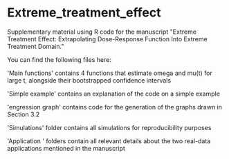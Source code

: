 # Extreme_treatment_effect
Supplementary material using R code for the manuscript "Extreme Treatment Effect: Extrapolating Dose-Response Function Into Extreme Treatment Domain."

You can find the following files here:

'Main functions' contains 4 functions that estimate omega and mu(t) for large t, alongside their bootstrapped confidence intervals

'Simple example' contains an explanation of the code on a simple example

'engression graph' contains code for the generation of the graphs drawn in Section 3.2

'Simulations' folder contains all simulations for reproducibility purposes

'Application ' folders contain all relevant details about the two real-data applications mentioned in the manuscript
